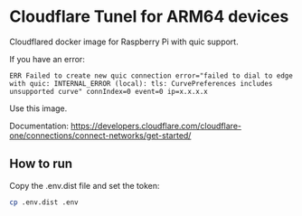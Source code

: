# Cloudflare Tunel for ARM64 devices

Cloudflared docker image for Raspberry Pi with quic support.


If you have an error: 
```
ERR Failed to create new quic connection error="failed to dial to edge with quic: INTERNAL_ERROR (local): tls: CurvePreferences includes unsupported curve" connIndex=0 event=0 ip=x.x.x.x
```


Use this image.


Documentation: https://developers.cloudflare.com/cloudflare-one/connections/connect-networks/get-started/

## How to run

Copy the .env.dist file and set the token:

```bash
cp .env.dist .env
```